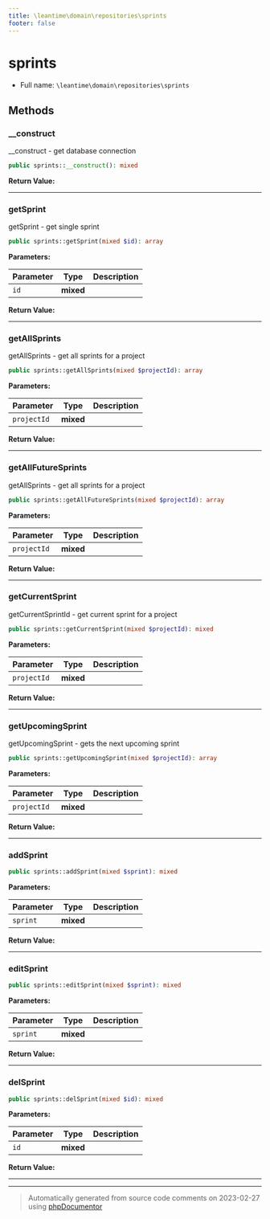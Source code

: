 ```yaml
---
title: \leantime\domain\repositories\sprints
footer: false
---
```


# sprints





* Full name: `\leantime\domain\repositories\sprints`



## Methods

### __construct

__construct - get database connection

```php
public sprints::__construct(): mixed
```









**Return Value:**





---
### getSprint

getSprint - get single sprint

```php
public sprints::getSprint(mixed $id): array
```








**Parameters:**

| Parameter | Type | Description |
|-----------|------|-------------|
| `id` | **mixed** |  |


**Return Value:**





---
### getAllSprints

getAllSprints - get all sprints for a project

```php
public sprints::getAllSprints(mixed $projectId): array
```








**Parameters:**

| Parameter | Type | Description |
|-----------|------|-------------|
| `projectId` | **mixed** |  |


**Return Value:**





---
### getAllFutureSprints

getAllSprints - get all sprints for a project

```php
public sprints::getAllFutureSprints(mixed $projectId): array
```








**Parameters:**

| Parameter | Type | Description |
|-----------|------|-------------|
| `projectId` | **mixed** |  |


**Return Value:**





---
### getCurrentSprint

getCurrentSprintId - get current sprint for a project

```php
public sprints::getCurrentSprint(mixed $projectId): mixed
```








**Parameters:**

| Parameter | Type | Description |
|-----------|------|-------------|
| `projectId` | **mixed** |  |


**Return Value:**





---
### getUpcomingSprint

getUpcomingSprint - gets the next upcoming sprint

```php
public sprints::getUpcomingSprint(mixed $projectId): array
```








**Parameters:**

| Parameter | Type | Description |
|-----------|------|-------------|
| `projectId` | **mixed** |  |


**Return Value:**





---
### addSprint



```php
public sprints::addSprint(mixed $sprint): mixed
```








**Parameters:**

| Parameter | Type | Description |
|-----------|------|-------------|
| `sprint` | **mixed** |  |


**Return Value:**





---
### editSprint



```php
public sprints::editSprint(mixed $sprint): mixed
```








**Parameters:**

| Parameter | Type | Description |
|-----------|------|-------------|
| `sprint` | **mixed** |  |


**Return Value:**





---
### delSprint



```php
public sprints::delSprint(mixed $id): mixed
```








**Parameters:**

| Parameter | Type | Description |
|-----------|------|-------------|
| `id` | **mixed** |  |


**Return Value:**





---


---
> Automatically generated from source code comments on 2023-02-27 using [phpDocumentor](http://www.phpdoc.org/)
